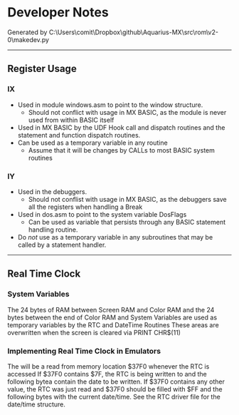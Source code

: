 # Developer Notes
Generated by C:\Users\comit\Dropbox\github\Aquarius-MX\src\rom\v2-0\makedev.py

---
## Register Usage
### IX
- Used in module windows.asm to point to the window structure.
  - Should not conflict with usage in MX BASIC, as the module is never used from within BASIC itself
- Used in MX BASIC by the UDF Hook call and dispatch routines and the statement and function dispatch routines.
- Can be used as a temporary variable in any routine
  - Assume that it will be changes by CALLs to most BASIC system routines
### IY
- Used in the debuggers.
  - Should not conflist with usage in MX BASIC, as the debuggers save all the registers when handling a Break
- Used in dos.asm to point to the system variable DosFlags
  - Can be used as variable that persists through any BASIC statement handling routine.
- Do *not* use as a temporary variable in any subroutines that may be called by a statement handler.
---
## Real Time Clock
### System Variables
The 24 bytes of RAM between Screen RAM and Color RAM and the 24 bytes
between the end of Color RAM and System Variables are used as temporary
variables by the RTC and DateTime Routines
These areas are overwritten when the screen is cleared via PRINT CHR$(11)
### Implementing Real Time Clock in Emulators
The will be a read from memory location $37F0 whenever the RTC is accessed
If $37F0 contains $7F, the RTC is being written to and the following
bytea contain the date to be written.
If $37F0 contains any other value, the RTC was just read and $37F0 should
be filled with $FF and the following bytes with the current date/time.
See the RTC driver file for the date/time structure.

